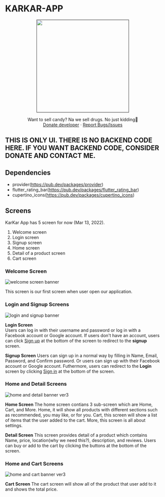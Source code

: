 # KARKAR-APP
<p align="center">
  <a href="">
    <img src="https://user-images.githubusercontent.com/54635089/158012381-2b4f141a-a17e-4c39-9cc0-fbf4032ef16f.png" height="300">
  </a>
  <p align="center">
    Want to sell candy? Na we sell drugs. No just kidding🤣
    <br />
    <a href="https://github.com/itsmebabysmiley/online-voting-nodejs-ejs/blob/main/public/images/donate/donateQR.jpg">Donate developer</a> · <a href="https://github.com/itsmebabysmiley/karkarapp/issues">Report Bugs/Issues</a>
  </p>
</p>

## THIS IS ONLY UI. THERE IS NO BACKEND CODE HERE. IF YOU WANT BACKEND CODE, CONSIDER DONATE AND CONTACT ME.

## Dependencies

- provider(https://pub.dev/packages/provider)
- flutter_rating_bar(https://pub.dev/packages/flutter_rating_bar)
- cupertino_icons(https://pub.dev/packages/cupertino_icons)

## Screens

KarKar App has 5 screen for now (Mar 13, 2022).
1. Welcome screen
2. Login screen
3. Signup screen
4. Home screen
5. Detail of a product screen
6. Cart screen


### Welcome Screen

![welcome screen banner](https://user-images.githubusercontent.com/54635089/158013344-d9443300-9283-4076-9bcf-14cfc67f34e7.png)


This screen is our first screen when user open our application.

### Login and Signup Screens

![login and signup banner](https://user-images.githubusercontent.com/54635089/158032818-02d8df1e-fad2-4802-b592-1e94c05814f3.png)

<b>Login Screen</b>  
Users can log in with their username and password or log in with a Facebook account or Google account. If users don't have an account, users can click <u>Sign up</u> at the bottom of the screen to redirect to the <b>signup</b> screen.    

<b>Signup Screen</b> 
Users can sign up in a normal way by filling in Name, Email, Password, and Confirm password. Or users can sign up with their Facebook account or Google account. Futhermore, users can redirect to the <b>Login</b> screen by clicking <u>Sign in</u> at the bottom of the screen.

### Home and Detail Screens
![home and detail banner ver3](https://user-images.githubusercontent.com/54635089/158068757-260a3bff-79fa-4d07-9f58-fa703338ae84.png)

<b>Home Screen</b> 
The home screen contians 3 sub-screen which are Home, Cart, and More. Home, it will show all products with different sections such as recommended, you may like, or for you. Cart, this screen will show a list of items that the user added to the cart. More, this screen is all about settings.  

<b>Detail Screen</b> 
This screen provides detail of a product which contains Name, price, location(why we need this?), description, and reviews. Users can buy or add to the cart by clicking the buttons at the bottom of the screen.

### Home and Cart Screens
![home and cart banner ver3](https://user-images.githubusercontent.com/54635089/158068509-1129143f-f7f9-4eb1-a8ae-6eec7db04fdb.png)

<b>Cart Screen</b> 
The cart screen will show all of the product that user add to it and shows the total price.

 
